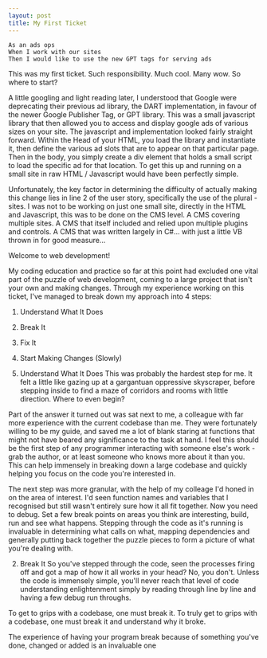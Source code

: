 ```yaml
---
layout: post
title: My First Ticket
---
```


```
As an ads ops
When I work with our sites
Then I would like to use the new GPT tags for serving ads
```

This was my first ticket. Such responsibility. Much cool. Many wow. So where to start?

A little googling and light reading later, I understood that Google were deprecating their previous ad library, the DART implementation, in favour of the newer Google Publisher Tag, or GPT library. This was a small javascript library that then allowed you to access and display google ads of various sizes on your site. The javascript and implementation looked fairly straight forward. Within the Head of your HTML, you load the library and instantiate it, then define the various ad slots that are to appear on that particular page. Then in the body, you simply create a div element that holds a small script to load the specific ad for that location. To get this up and running on a small site in raw HTML / Javascript would have been perfectly simple.

Unfortunately, the key factor in determining the difficulty of actually making this change lies in line 2 of the user story, specifically the use of the plural - sites. I was not to be working on just one small site, directly in the HTML and Javascript, this was to be done on the CMS level. A CMS covering multiple sites. A CMS that itself included and relied upon multiple plugins and controls. A CMS that was written largely in C#... with just a little VB thrown in for good measure...

Welcome to web development!

My coding education and practice so far at this point had excluded one vital part of the puzzle of web development, coming to a large project that isn't your own and making changes. Through my experience working on this ticket, I've managed to break down my approach into 4 steps:

1. Understand What It Does
2. Break It
3. Fix It
4. Start Making Changes (Slowly)

1. Understand What It Does
This was probably the hardest step for me. It felt a little like gazing up at a gargantuan oppressive skyscraper, before stepping inside to find a maze of corridors and rooms with little direction. Where to even begin?

Part of the answer it turned out was sat next to me, a colleague with far more experience with the current codebase than me. They were fortunately willing to be my guide, and saved me a lot of blank staring at functions that might not have beared any significance to the task at hand. I feel this should be the first step of any programmer interacting with someone else's work - grab the author, or at least someone who knows more about it than you. This can help immensely in breaking down a large codebase and quickly helping you focus on the code you're interested in.

The next step was more granular, with the help of my colleage I'd honed in on the area of interest. I'd seen function names and variables that I recognised but still wasn't entirely sure how it all fit together. Now you need to debug. Set a few break points on areas you think are interesting, build, run and see what happens. Stepping through the code as it's running is invaluable in determining what calls on what, mapping dependencies and generally putting back together the puzzle pieces to form a picture of what you're dealing with.

2. Break It
So you've stepped through the code, seen the processes firing off and got a map of how it all works in your head? No, you don't. Unless the code is immensely simple, you'll never reach that level of code understanding enlightenment simply by reading through line by line and having a few debug run throughs.

To get to grips with a codebase, one must break it. To truly get to grips with a codebase, one must break it and understand why it broke.

The experience of having your program break because of something you've done, changed or added is an invaluable one
